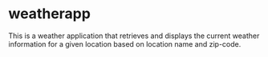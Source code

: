 # weatherapp
This is a weather application that retrieves and displays the current weather information for a given location based on location name and zip-code.
